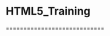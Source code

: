 # HTML5_Training


============================

<!doctype html>
<html lang="en">
<head>
	<meta charset="UTF-8" />
	<title>Document</title>
	<script src="lib/three.js"></script>
	<script>
		// scene
		// camera
		// object
		var scene = new THREE.Scene();
		var camera = new THREE.PerspectiveCamera(75,window.innerWidth/window.innerHeight,1,1000)
		camera.position.z = 400;
		scene.add(camera);
		
		var renderer = window.WebGLRenderingContext ? new THREE.WebGLRenderer() : new THREE.CanvasRenderer();
		renderer.setSize(window.innerWidth,window.innerHeight);
		window.onload = function(){
			document.appendChild(renderer.domElement);
			//====================================
			
			//====================================
		}
		renderer.render(scene,camera);
		
	</script>
</head>
<body>

</body>
</html>